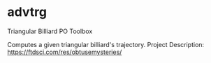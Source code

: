 # advtrg
Triangular Billiard PO Toolbox

Computes a given triangular billiard's trajectory.
Project Description: 
	https://ftdsci.com/res/obtusemysteries/
